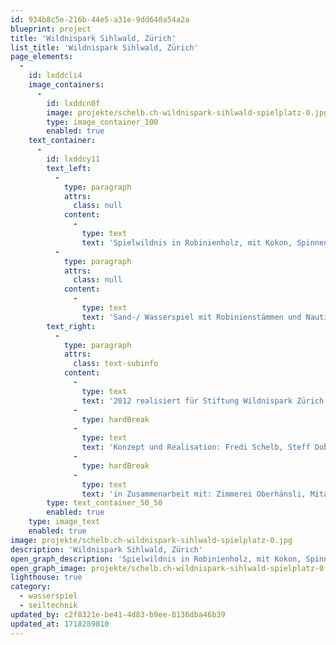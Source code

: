 ```yaml
---
id: 934b8c5e-216b-44e5-a31e-9dd640a54a2a
blueprint: project
title: 'Wildnispark Sihlwald, Zürich'
list_title: 'Wildnispark Sihlwald, Zürich'
page_elements:
  -
    id: lxddcli4
    image_containers:
      -
        id: lxddcn0f
        image: projekte/schelb.ch-wildnispark-sihlwald-spielplatz-0.jpg
        type: image_container_100
        enabled: true
    text_container:
      -
        id: lxddcy11
        text_left:
          -
            type: paragraph
            attrs:
              class: null
            content:
              -
                type: text
                text: 'Spielwildnis in Robinienholz, mit Kokon, Spinnennetz, Hängematten, ausgehöhltem Baum, etc.'
          -
            type: paragraph
            attrs:
              class: null
            content:
              -
                type: text
                text: 'Sand-/ Wasserspiel mit Robinienstämmen und Nautilusbrunnen (Betonguss in Sandnegativ).'
        text_right:
          -
            type: paragraph
            attrs:
              class: text-subinfo
            content:
              -
                type: text
                text: '2012 realisiert für Stiftung Wildnispark Zürich'
              -
                type: hardBreak
              -
                type: text
                text: 'Konzept und Realisation: Fredi Schelb, Steff Dobler, atelier schelb+partner ag'
              -
                type: hardBreak
              -
                type: text
                text: 'in Zusammenarbeit mit: Zimmerei Oberhänsli, Mitarbeiter Wildnispark'
        type: text_container_50_50
        enabled: true
    type: image_text
    enabled: true
image: projekte/schelb.ch-wildnispark-sihlwald-spielplatz-0.jpg
description: 'Wildnispark Sihlwald, Zürich'
open_graph_description: 'Spielwildnis in Robinienholz, mit Kokon, Spinnennetz, Hängematten, ausgehöhltem Baum, etc. Sand-/ Wasserspiel mit Robinienstämmen und Nautilusbrunnen (Betonguss in Sandnegativ).'
open_graph_image: projekte/schelb.ch-wildnispark-sihlwald-spielplatz-0.jpg
lighthouse: true
category:
  - wasserspiel
  - seiltechnik
updated_by: c2f8321e-be41-4d83-b9ee-8136dba46b39
updated_at: 1718289810
---
```

